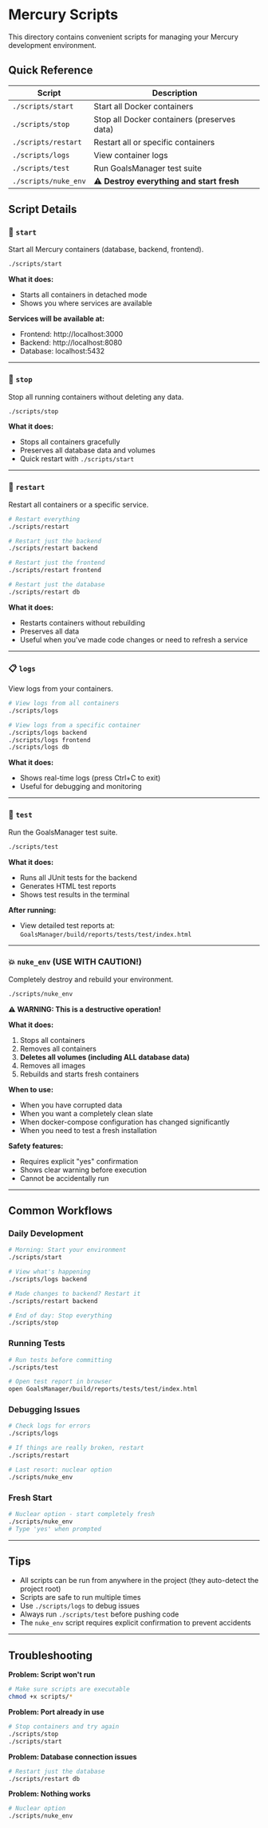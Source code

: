 # Mercury Scripts

This directory contains convenient scripts for managing your Mercury development environment.

## Quick Reference

| Script | Description |
|--------|-------------|
| `./scripts/start` | Start all Docker containers |
| `./scripts/stop` | Stop all Docker containers (preserves data) |
| `./scripts/restart` | Restart all or specific containers |
| `./scripts/logs` | View container logs |
| `./scripts/test` | Run GoalsManager test suite |
| `./scripts/nuke_env` | ⚠️ **Destroy everything and start fresh** |

## Script Details

### 🚀 `start`
Start all Mercury containers (database, backend, frontend).

```bash
./scripts/start
```

**What it does:**
- Starts all containers in detached mode
- Shows you where services are available

**Services will be available at:**
- Frontend: http://localhost:3000
- Backend: http://localhost:8080
- Database: localhost:5432

---

### 🛑 `stop`
Stop all running containers without deleting any data.

```bash
./scripts/stop
```

**What it does:**
- Stops all containers gracefully
- Preserves all database data and volumes
- Quick restart with `./scripts/start`

---

### 🔄 `restart`
Restart all containers or a specific service.

```bash
# Restart everything
./scripts/restart

# Restart just the backend
./scripts/restart backend

# Restart just the frontend
./scripts/restart frontend

# Restart just the database
./scripts/restart db
```

**What it does:**
- Restarts containers without rebuilding
- Preserves all data
- Useful when you've made code changes or need to refresh a service

---

### 📋 `logs`
View logs from your containers.

```bash
# View logs from all containers
./scripts/logs

# View logs from a specific container
./scripts/logs backend
./scripts/logs frontend
./scripts/logs db
```

**What it does:**
- Shows real-time logs (press Ctrl+C to exit)
- Useful for debugging and monitoring

---

### 🧪 `test`
Run the GoalsManager test suite.

```bash
./scripts/test
```

**What it does:**
- Runs all JUnit tests for the backend
- Generates HTML test reports
- Shows test results in the terminal

**After running:**
- View detailed test reports at: `GoalsManager/build/reports/tests/test/index.html`

---

### 💥 `nuke_env` (USE WITH CAUTION!)
Completely destroy and rebuild your environment.

```bash
./scripts/nuke_env
```

**⚠️ WARNING: This is a destructive operation!**

**What it does:**
1. Stops all containers
2. Removes all containers
3. **Deletes all volumes (including ALL database data)**
4. Removes all images
5. Rebuilds and starts fresh containers

**When to use:**
- When you have corrupted data
- When you want a completely clean slate
- When docker-compose configuration has changed significantly
- When you need to test a fresh installation

**Safety features:**
- Requires explicit "yes" confirmation
- Shows clear warning before execution
- Cannot be accidentally run

---

## Common Workflows

### Daily Development
```bash
# Morning: Start your environment
./scripts/start

# View what's happening
./scripts/logs backend

# Made changes to backend? Restart it
./scripts/restart backend

# End of day: Stop everything
./scripts/stop
```

### Running Tests
```bash
# Run tests before committing
./scripts/test

# Open test report in browser
open GoalsManager/build/reports/tests/test/index.html
```

### Debugging Issues
```bash
# Check logs for errors
./scripts/logs

# If things are really broken, restart
./scripts/restart

# Last resort: nuclear option
./scripts/nuke_env
```

### Fresh Start
```bash
# Nuclear option - start completely fresh
./scripts/nuke_env
# Type 'yes' when prompted
```

---

## Tips

- All scripts can be run from anywhere in the project (they auto-detect the project root)
- Scripts are safe to run multiple times
- Use `./scripts/logs` to debug issues
- Always run `./scripts/test` before pushing code
- The `nuke_env` script requires explicit confirmation to prevent accidents

---

## Troubleshooting

**Problem: Script won't run**
```bash
# Make sure scripts are executable
chmod +x scripts/*
```

**Problem: Port already in use**
```bash
# Stop containers and try again
./scripts/stop
./scripts/start
```

**Problem: Database connection issues**
```bash
# Restart just the database
./scripts/restart db
```

**Problem: Nothing works**
```bash
# Nuclear option
./scripts/nuke_env
```

